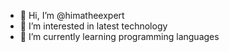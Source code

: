 - 👋 Hi, I’m @himatheexpert
- 👀 I’m interested in latest technology
- 🌱 I’m currently learning programming languages

<!---
himatheexpert/himatheexpert is a ✨ special ✨ repository because its `README.md` (this file) appears on your GitHub profile.
You can click the Preview link to take a look at your changes.
--->
